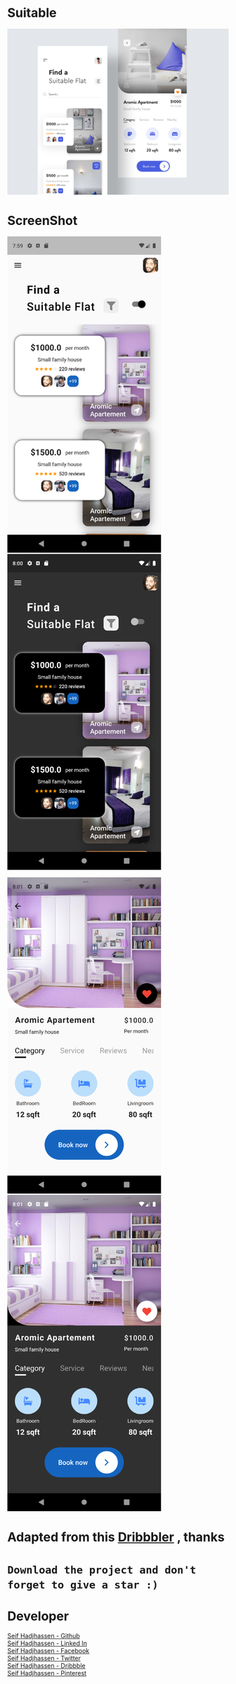 
# Suitable
<img src="screenshot/banner.png" width="850">

# ScreenShot

<img src="screenshot/1light.png" width="350"><img src="screenshot/1dark.png" width="350">

<img src="screenshot/2light.png" width="350"><img src="screenshot/2dark.png" width="350">

# Adapted from this [Dribbbler](https://dribbble.com/shots/6709172-Online-flat-booking-app-concept) , thanks

# ```Download the project and don't forget to give a star :)```


# Developer
[Seif Hadjhassen - Github](https://github.com/seifhjh)\
[Seif Hadjhassen - Linked In](https://www.linkedin.com/in/seifhadjhassen)\
[Seif Hadjhassen - Facebook](https://www.facebook.com/seif.hajhassen)\
[Seif Hadjhassen - Twitter](https://twitter.com/seifhadjhassen)\
[Seif Hadjhassen - Dribbble](https://dribbble.com/seifhadjhassen)\
[Seif Hadjhassen - Pinterest](https://www.pinterest.com/seifhadjhassen)
